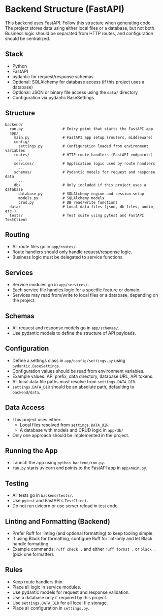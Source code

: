 # Backend Structure (FastAPI)

This backend uses FastAPI. Follow this structure when generating code. The project stores data using either local files or a database, but not both. Business logic should be separated from HTTP routes, and configuration should be centralized.

## Stack

- Python
- FastAPI
- pydantic for request/response schemas
- Optional: SQLAlchemy for database access (if this project uses a database)
- Optional: JSON or binary file access using the `data/` directory
- Configuration via pydantic BaseSettings

## Structure

```
backend/
  run.py                  # Entry point that starts the FastAPI app
  app/
    main.py               # FastAPI app setup (routers, middleware)
    config/
      settings.py         # Configuration loaded from environment variables
    routes/               # HTTP route handlers (FastAPI endpoints)
      ...
    services/             # Application logic used by route handlers
      ...
    schemas/              # Pydantic models for request and response data
      ...
    db/                   # Only included if this project uses a database
      database.py         # SQLAlchemy engine and session setup
      models.py           # SQLAlchemy models
      crud.py             # DB read/write functions
  data/                   # Local data files (json, db files, audio, etc.)
  tests/                  # Test suite using pytest and FastAPI TestClient
```

## Routing

- All route files go in `app/routes/`.
- Route handlers should only handle request/response logic.
- Business logic must be delegated to service functions.

## Services

- Service modules go in `app/services/`.
- Each service file handles logic for a specific feature or domain.
- Services may read from/write to local files or a database, depending on the project.

## Schemas

- All request and response models go in `app/schemas/`.
- Use pydantic models to define the structure of API payloads.

## Configuration

- Define a settings class in `app/config/settings.py` using `pydantic.BaseSettings`.
- Configuration values should be read from environment variables.
- Example values: API prefix, data directory, database URL, API tokens.
- All local data file paths must resolve from `settings.DATA_DIR`.
- `settings.DATA_DIR` should be an absolute path, defaulting to `backend/data`.

## Data Access

- This project uses either:
  - Local files resolved from `settings.DATA_DIR`
  - A database with models and CRUD logic in `app/db/`
- Only one approach should be implemented in the project.

## Running the App

- Launch the app using `python backend/run.py`.
- `run.py` starts uvicorn and points to the FastAPI app in `app/main.py`.

## Testing

- All tests go in `backend/tests/`.
- Use `pytest` and FastAPI’s `TestClient`.
- Do not run uvicorn or use server reload in test code.

## Linting and Formatting (Backend)

- Prefer Ruff for linting (and optional formatting) to keep tooling simple.
- If using Black for formatting, configure Ruff for lint-only and let Black handle formatting.
- Example commands: `ruff check .` and either `ruff format .` or `black .` (pick one formatter).

## Rules

- Keep route handlers thin.
- Place all logic in service modules.
- Use pydantic models for request and response validation.
- Use a database only if required by this project.
- Use `settings.DATA_DIR` for all local file storage.
- Place all configuration in `settings.py`.


